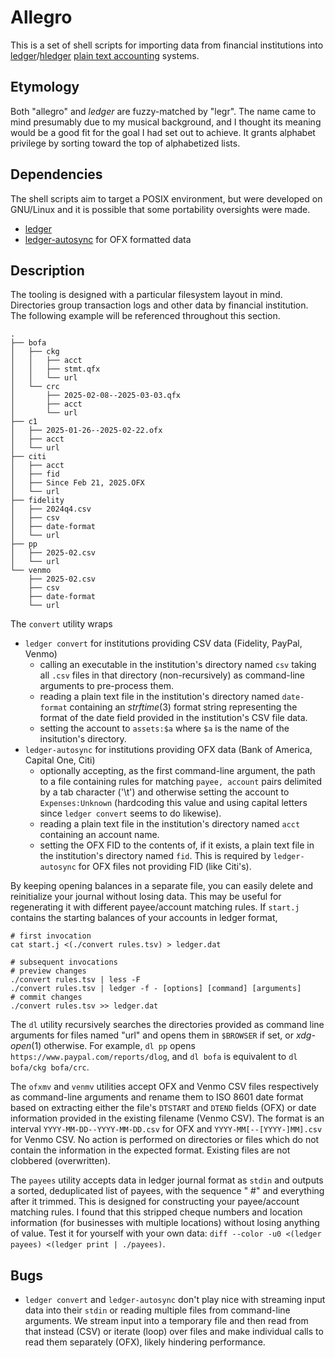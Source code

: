 # Allegro

This is a set of shell scripts for importing data from financial institutions into [ledger][]/[hledger][] [plain text accounting][] systems.

[ledger]: https://ledger-cli.org/
[hledger]: https://hledger.org/
[plain text accounting]: https://plaintextaccounting.org/

## Etymology

Both "allegro" and *ledger* are fuzzy-matched by "legr". The name came to mind presumably due to my musical background, and I thought its meaning would be a good fit for the goal I had set out to achieve. It grants alphabet privilege by sorting toward the top of alphabetized lists.

## Dependencies

The shell scripts aim to target a POSIX environment, but were developed on GNU/Linux and it is possible that some portability oversights were made.

- [ledger](https://ledger-cli.org/)
- [ledger-autosync](https://github.com/egh/ledger-autosync/) for OFX formatted data

## Description

The tooling is designed with a particular filesystem layout in mind. Directories group transaction logs and other data by financial institution. The following example will be referenced throughout this section.

```
.
├── bofa
│   ├── ckg
│   │   ├── acct
│   │   ├── stmt.qfx
│   │   └── url
│   └── crc
│       ├── 2025-02-08--2025-03-03.qfx
│       ├── acct
│       └── url
├── c1
│   ├── 2025-01-26--2025-02-22.ofx
│   ├── acct
│   └── url
├── citi
│   ├── acct
│   ├── fid
│   ├── Since Feb 21, 2025.OFX
│   └── url
├── fidelity
│   ├── 2024q4.csv
│   ├── csv
│   ├── date-format
│   └── url
├── pp
│   ├── 2025-02.csv
│   └── url
└── venmo
    ├── 2025-02.csv
    ├── csv
    ├── date-format
    └── url
```

The `convert` utility wraps
- `ledger convert` for institutions providing CSV data (Fidelity, PayPal, Venmo)
	- calling an executable in the institution's directory named `csv` taking all `.csv` files in that directory (non-recursively) as command-line arguments to pre-process them.
	- reading a plain text file in the institution's directory named `date-format` containing an *strftime*(3) format string representing the format of the date field provided in the institution's CSV file data.
	- setting the account to `assets:$a` where `$a` is the name of the insitution's directory.
- `ledger-autosync` for institutions providing OFX data (Bank of America, Capital One, Citi)
	- optionally accepting, as the first command-line argument, the path to a file containing rules for matching `payee, account` pairs delimited by a tab character ('\t') and otherwise setting the account to `Expenses:Unknown` (hardcoding this value and using capital letters since `ledger convert` seems to do likewise).
	- reading a plain text file in the institution's directory named `acct` containing an account name.
	- setting the OFX FID to the contents of, if it exists, a plain text file in the institution's directory named `fid`. This is required by `ledger-autosync` for OFX files not providing FID (like Citi's).

By keeping opening balances in a separate file, you can easily delete and reinitialize your journal without losing data. This may be useful for regenerating it with different payee/account matching rules. If `start.j` contains the starting balances of your accounts in ledger format,

```
# first invocation
cat start.j <(./convert rules.tsv) > ledger.dat

# subsequent invocations
# preview changes
./convert rules.tsv | less -F
./convert rules.tsv | ledger -f - [options] [command] [arguments]
# commit changes
./convert rules.tsv >> ledger.dat
```

The `dl` utility recursively searches the directories provided as command line arguments for files named "url" and opens them in `$BROWSER` if set, or *xdg-open*(1) otherwise. For example, `dl pp` opens `https://www.paypal.com/reports/dlog`, and `dl bofa` is equivalent to `dl bofa/ckg bofa/crc`.

The `ofxmv` and `venmv` utilities accept OFX and Venmo CSV files respectively as command-line arguments and rename them to ISO 8601 date format based on extracting either the file's `DTSTART` and `DTEND` fields (OFX) or date information provided in the existing filename (Venmo CSV). The format is an interval `YYYY-MM-DD--YYYY-MM-DD.csv` for OFX and `YYYY-MM[--[YYYY-]MM].csv` for Venmo CSV. No action is performed on directories or files which do not contain the information in the expected format. Existing files are not clobbered (overwritten).

The `payees` utility accepts data in ledger journal format as `stdin` and outputs a sorted, deduplicated list of payees, with the sequence " #" and everything after it trimmed. This is designed for constructing your payee/account matching rules. I found that this stripped cheque numbers and location information (for businesses with multiple locations) without losing anything of value. Test it for yourself with your own data: `diff --color -u0 <(ledger payees) <(ledger print | ./payees)`.

## Bugs

- `ledger convert` and `ledger-autosync` don't play nice with streaming input data into their `stdin` or reading multiple files from command-line arguments. We stream input into a temporary file and then read from that instead (CSV) or iterate (loop) over files and make individual calls to read them separately (OFX), likely hindering performance.
